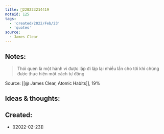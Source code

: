 ```yaml
---
title: 💬220223214419
noteid: 125
tags:
  - 'created/2022/Feb/23'
  - 'quotes'
source:
  - James Clear
---
```


## Notes:
> Thói quen là một hành vi được lặp đi lặp lại nhiều lần cho tới khi chúng được thực hiện một cách tự động

Source: [[@ James Clear, Atomic Habits]], 19%

## Ideas & thoughts:

## Created:
- [[2022-02-23]]
